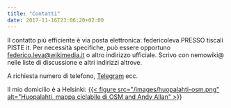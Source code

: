 ```yaml
---
title: "Contatti"
date: 2017-11-16T23:06:20+02:00
---
```

Il contatto piú efficiente è via posta elettronica: federicoleva PRESSO tiscali PISTE it. Per necessità specifiche, può essere opportuno federico.leva@wikimedia.it o altro indirizzo ufficiale. Scrivo con nemowiki@ nelle liste di discussione e altri indirizzi altrove.

A richiesta numero di telefono, [Telegram](https://www.telegram.org/) ecc.

Il mio domicilio è a Helsinki:
[{{< figure src="/images/huopalahti-osm.png" alt="Huopalahti, mappa ciclabile di OSM and Andy Allan" >}}](https://www.openstreetmap.org/#map=14/60.2193/24.8942)
